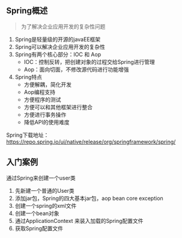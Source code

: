 ## Spring概述

> 为了解决企业应用开发的复杂性问题

1. Spring是轻量级的开源的javaEE框架
2. Spring可以解决企业应用开发的复杂性
3. Spring有两个核心部分：IOC 和 Aop
    - IOC：控制反转，把创建对象的过程交给Spring进行管理
    - Aop：面向切面，不修改源代码进行功能增强
4. Spring特点
    - 方便解耦，简化开发
    - Aop编程支持
    - 方便程序的测试
    - 方便可以和其他框架进行整合
    - 方便进行事务操作
    - 降低API的使用难度

Spring下载地址：
<https://repo.spring.io/ui/native/release/org/springframework/spring/>

## 入门案例

通过Spring来创建一个user类

1. 先新建一个普通的User类
2. 添加jar包，Spring的四大基本jar包，aop bean core exception
3. 创建一个spring的xml文件
4. 创建一个bean对象
5. 通过ApplicationContext 来装入加载的Spring配置文件
6. 获取Spring配置文件


